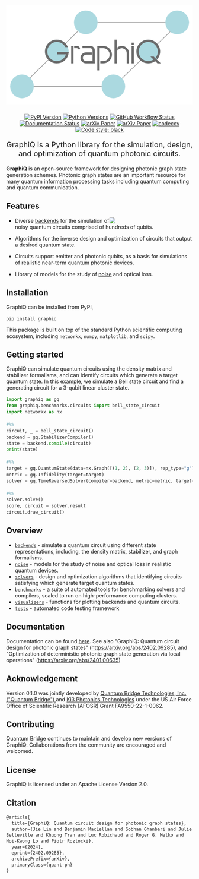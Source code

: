 <div align="center">

# ![GraphiQ](https://raw.githubusercontent.com/graphiq-dev/graphiq/main/docs/img/logos/logo.png)

[![PyPI Version](https://img.shields.io/pypi/v/graphiq)](https://pypi.org/project/graphiq)
[![Python Versions](https://img.shields.io/pypi/pyversions/graphiq)](https://pypi.org/project/graphiq)
[![GitHub Workflow Status](https://img.shields.io/badge/build-passing-brightgreen)](https://github.com/ki3-qbt/graph-compiler/actions)
[![Documentation Status](https://readthedocs.org/projects/graphiq/badge/?version=latest)](https://graphiq.readthedocs.io/en/latest/?badge=latest)
[![arXiv Paper](https://img.shields.io/badge/arXiv-2402.09285-red)](https://arxiv.org/abs/2402.09285)
[![arXiv Paper](https://img.shields.io/badge/arXiv-2401.00635-red)](https://arxiv.org/abs/2401.00635)
[![codecov](https://codecov.io/gh/graphiq-dev/graphiq/branch/main/graph/badge.svg)](https://codecov.io/gh/graphiq-dev/graphiq)
[![Code style: black](https://img.shields.io/badge/code%20style-black-000000.svg)](https://github.com/ambv/black)

</div>

<p align="center" style="font-size:20px">
  GraphiQ is a Python library for the simulation, design, and optimization of quantum photonic circuits.
</p>

**GraphiQ** is an open-source framework for designing photonic graph state generation schemes. 
Photonic graph states are an important resource for many quantum information processing tasks including quantum computing 
and quantum communication.

## Features

<img src="https://user-images.githubusercontent.com/87783633/198037273-06ec89cf-233d-4c08-9f7a-96313bfcb435.gif" width="225px" align="right">

* Diverse [backends](https://github.com/ki3-qbt/graph-compiler/tree/main/graphiq/backends) for the simulation of noisy
  quantum circuits comprised of hundreds of qubits.

* Algorithms for the inverse design and optimization of circuits that output a desired quantum state.

* Circuits support emitter and photonic qubits, as a basis for simulations of realistic near-term quantum photonic
  devices.

* Library of models for the study of [noise](https://github.com/ki3-qbt/graph-compiler/tree/main/graphiq/noise) and
  optical loss.

## Installation
GraphiQ can be installed from PyPI,
```
pip install graphiq 
```
This package is built on top of the standard Python scientific computing ecosystem, including
`networkx`, `numpy`, `matplotlib`, and `scipy`.

## Getting started
GraphiQ can simulate quantum circuits using the density matrix and stabilizer formalisms, 
and can identify circuits which generate a target quantum state. 
In this example, we simulate a Bell state circuit and find a generating circuit for a 3-qubit linear cluster state.
``` py
import graphiq as gq
from graphiq.benchmarks.circuits import bell_state_circuit
import networkx as nx

#%%
circuit, _ = bell_state_circuit()
backend = gq.StabilizerCompiler()
state = backend.compile(circuit)
print(state)

#%%
target = gq.QuantumState(data=nx.Graph([(1, 2), (2, 3)]), rep_type="g")
metric = gq.Infidelity(target=target)
solver = gq.TimeReversedSolver(compiler=backend, metric=metric, target=target)

#%%
solver.solve()
score, circuit = solver.result
circuit.draw_circuit()
```


## Overview

* [`backends`](https://github.com/ki3-qbt/graph-compiler/tree/main/graphiq/backends) - simulate a quantum circuit using
  different state representations, including, the density matrix, stabilizer, and graph formalisms.
* [`noise`](https://github.com/ki3-qbt/graph-compiler/tree/main/graphiq/noise) - models for the study of noise and
  optical loss in realistic quantum devices.
* [`solvers`](https://github.com/ki3-qbt/graph-compiler/tree/main/graphiq/solvers) - design and optimization algorithms that identifying
  circuits satisfying which generate target quantum states.
* [`benchmarks`](https://github.com/ki3-qbt/graph-compiler/tree/main/benchmarks) - a suite of automated tools for
  benchmarking solvers and compilers, scaled to run on high-performance computing clusters.
* [`visualizers`](https://github.com/ki3-qbt/graph-compiler/tree/main/graphiq/visualizers) - functions for plotting
  backends and quantum circuits.
* [`tests`](https://github.com/ki3-qbt/graph-compiler/tree/main/tests) - automated code testing framework


## Documentation
Documentation can be found [here](https://graphiq.readthedocs.io/en/latest/?badge=latest).
See also "GraphiQ: Quantum circuit design for photonic graph states" (https://arxiv.org/abs/2402.09285),
and 
"Optimization of deterministic photonic graph state generation via local operations" (https://arxiv.org/abs/2401.00635)

## Acknowledgement
Version 0.1.0 was jointly developed by [Quantum Bridge Technologies, Inc. ("Quantum Bridge") ](https://qubridge.io/)
and [Ki3 Photonics Technologies](https://www.ki3photonics.com/) 
under the US Air Force Office of Scientific Research (AFOSR) Grant FA9550-22-1-0062.

## Contributing
Quantum Bridge continues to maintain and develop new versions of GraphiQ. Collaborations from the community are encouraged and welcomed.

## License
GraphiQ is licensed under an Apache License Version 2.0.

## Citation
```
@article{
  title={GraphiQ: Quantum circuit design for photonic graph states}, 
  author={Jie Lin and Benjamin MacLellan and Sobhan Ghanbari and Julie Belleville and Khuong Tran and Luc Robichaud and Roger G. Melko and Hoi-Kwong Lo and Piotr Roztocki},
  year={2024},
  eprint={2402.09285},
  archivePrefix={arXiv},
  primaryClass={quant-ph}
}
```


